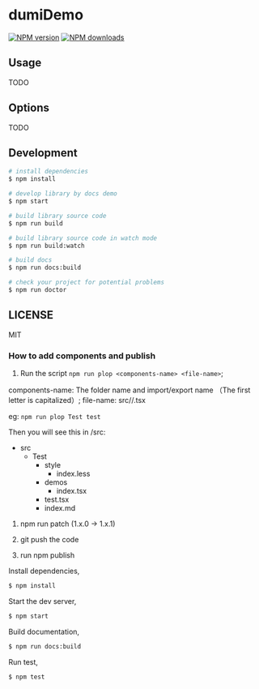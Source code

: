 # dumiDemo

[![NPM version](https://img.shields.io/npm/v/dumiDemo.svg?style=flat)](https://npmjs.org/package/dumiDemo)
[![NPM downloads](http://img.shields.io/npm/dm/dumiDemo.svg?style=flat)](https://npmjs.org/package/dumiDemo)



## Usage

TODO

## Options

TODO

## Development

```bash
# install dependencies
$ npm install

# develop library by docs demo
$ npm start

# build library source code
$ npm run build

# build library source code in watch mode
$ npm run build:watch

# build docs
$ npm run docs:build

# check your project for potential problems
$ npm run doctor
```

## LICENSE

MIT

### How to add components and publish

1. Run the script `npm run plop <components-name> <file-name>`;

components-name: The folder name and import/export name （The first letter is capitalized）;
file-name: src/<components-name>/<file-name>.tsx

eg: `npm run plop Test test`

Then you will see this in /src:

- src
  - Test
    - style
      - index.less
    - demos
      - index.tsx
    - test.tsx
    - index.md

1. npm run patch (1.x.0 -> 1.x.1)

2. git push the code

3. run npm publish


Install dependencies,

```bash
$ npm install
```

Start the dev server,

```bash
$ npm start
```

Build documentation,

```bash
$ npm run docs:build
```

Run test,

```bash
$ npm test
```